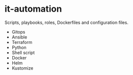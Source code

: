 # it-automation
Scripts, playbooks, roles, Dockerfiles and configuration files.

- Gitops
- Ansible
- Terraform
- Python
- Shell script
- Docker
- Helm
- Kustomize
